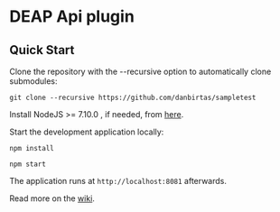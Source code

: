 DEAP Api plugin
==========

Quick Start
------------

Clone the repository with the --recursive option to automatically clone submodules:

`git clone --recursive https://github.com/danbirtas/sampletest`

Install NodeJS >= 7.10.0 , if needed, from [here](https://nodejs.org/en/download/releases/).

Start the development application locally:

`npm install`

`npm start`

The application runs at `http://localhost:8081` afterwards.

Read more on the [wiki](https://github.com/danbirtas/sampletest/wiki).
